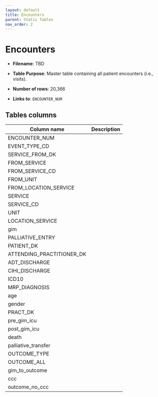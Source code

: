 ```yaml
---
layout: default
title: Encounters
parent: Static Tables
nav_order: 2
---
```


# Encounters

 - **Filename**: TBD

 - **Table Purpose**: Master table containing all patient encounters (i.e., visits).
 
 - **Number of rows**: 20,366
 
 - **Links to**: `ENCOUNTER_NUM`
 
## Tables columns
 
 | Column name |  Description |
 | ----------- | ------------ |
 | ENCOUNTER_NUM | |
 | EVENT_TYPE_CD | | 
 | SERVICE_FROM_DK | |
 | FROM_SERVICE | |
 | FROM_SERVICE_CD | |
 | FROM_UNIT | |
 | FROM_LOCATION_SERVICE | |
 | SERVICE | |
 | SERVICE_CD |  |
 | UNIT | |
 | LOCATION_SERVICE | |
 | gim |  |
 | PALLIATIVE_ENTRY | |
 | PATIENT_DK | |
 | ATTENDING_PRACTITIONER_DK | |
 | ADT_DISCHARGE | |
 | CIHI_DISCHARGE | |
 | ICD10 | | 
 | MRP_DIAGNOSIS | | 
 | age | | 
 | gender | | 
 | PRACT_DK | | 
 | pre_gim_icu | |
 | post_gim_icu | | 
 | death | |
 | palliative_transfer | | 
 | OUTCOME_TYPE | | 
 | OUTCOME_ALL | |
 | gim_to_outcome | |
 | ccc | |
 | outcome_no_ccc | |
 
